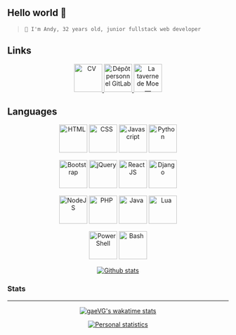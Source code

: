 ## Hello world 👋

> `🧑 I'm Andy, 32 years old, junior fullstack web developer`
## Links
<p align="center">
    <a href="https://cenne.xyz">
        <img
            src="https://stephentaes.net/img/developpeur-web-full-stack.png"
            width="64" height="64"
        alt="CV"
        />
    </a>
    <a href="https://cenne.xyz/7cdc78dc26/gaev">
        <img
            src="https://gitlab.com/uploads/-/system/project/avatar/23203100/icon-gitlab.png"
            width="64" height="64"
            alt="Dépôt personnel GitLab"
        />
    </a>
    <a href="https://discord.gg/VJryasnKke">
        <img
            src="https://upload.wikimedia.org/wikipedia/fr/8/80/Logo_Discord_2015.png"
            width="64" height="64"
            alt="La taverne de Moe — Discord d'entre-aide développement"
        />
    </a>
</p>

## Languages

<p align="center">
    <img
        src="https://upload.wikimedia.org/wikipedia/commons/thumb/6/61/HTML5_logo_and_wordmark.svg/1200px-HTML5_logo_and_wordmark.svg.png"
        width="64" height="64"
        alt="HTML"
    />
    <img
        src="https://cdn.iconscout.com/icon/free/png-256/css3-8-1175200.png"
        width="64" height="64"
        alt="CSS"
    />
    <img
        src="https://cdn.iconscout.com/icon/free/png-256/javascript-2038874-1720087.png"
        width="64" height="64"
        alt="Javascript"
    />
    <img
        src="https://onlyweb-formation.com/uploads/mod_logo/programmation_python1.png"
        width="64" height="64"
        alt="Python"
    />
</p>

<p align="center">
    <img    
        src="https://cdn.iconscout.com/icon/free/png-256/bootstrap-7-1175254.png"
        width="64" height="64"
        alt="Bootstrap"
    />
    <img
        src="https://cdn.iconscout.com/icon/free/png-256/jquery-7-1175152.png"
        width="64" height="64"
        alt="jQuery"
    />
    <img
        src="https://files.readme.io/320345b-React_Logo_256x256.png"
        width="64" height="64"
        alt="React JS"
    />
    <img
        src="https://codeahoy.com/assets/images/compare/python-frameworks/django-logo.png"
        width="64" height="64"
        alt="Django"
    />
</p>

<p align="center">
    <img    
        src="https://infoplus.consulting/wp-content/uploads/2018/11/nodejs-300.png"
        width="64" height="64"
        alt="NodeJS"
    />
    <img
        src="https://www.grafics.fr/wp-content/uploads/2015/01/php-copyright-avec-les-annees-01.png"
        width="64" height="64"
        alt="PHP"
    />
    <img    
        src="https://winxptalk.com/wp-content/uploads/2020/10/PROBLEME-AVEC-JAVA-SUR-WINDOWS-10.png"
        width="64" height="64"
        alt="Java"
    />
    <img
        src="https://upload.wikimedia.org/wikipedia/commons/thumb/c/cf/Lua-Logo.svg/1200px-Lua-Logo.svg.png"
        width="64" height="64"
        alt="Lua"
    />
</p>

<p align="center">
    <img
        src="https://devblogs.microsoft.com/powershell/wp-content/uploads/sites/30/2018/09/Powershell_256.png"
        width="64" height="64"
        alt="PowerShell"
    />
    <img
        src="https://repository-images.githubusercontent.com/188429514/9ceb8680-7fb5-11e9-812c-234b6d38879b"
        width="64" height="64"
        alt="Bash"
    />
</p>

<p align="center">
    <a target="_blank" rel="noopener noreferrer" href="https://camo.githubusercontent.com/c1fc43466567c01b73bc5132af38e55d7e7b8b23ae720806048f45e609e66add/68747470733a2f2f6769746875622d726561646d652d73746174732e76657263656c2e6170702f6170692f746f702d6c616e67732f3f757365726e616d653d6761655647267468656d653d7265616374">
        <img src="https://camo.githubusercontent.com/c1fc43466567c01b73bc5132af38e55d7e7b8b23ae720806048f45e609e66add/68747470733a2f2f6769746875622d726561646d652d73746174732e76657263656c2e6170702f6170692f746f702d6c616e67732f3f757365726e616d653d6761655647267468656d653d7265616374" alt="Github stats" data-canonical-src="https://github-readme-stats.vercel.app/api/top-langs/?username=gaeVG&amp;theme=react" style="max-width: 100%;">
    </a>
</p>

### Stats
---
<p align="center">
    <a target="_blank" rel="noopener noreferrer" href="https://camo.githubusercontent.com/fa76474faf7dc4a8ddde64a9076d66ada700dae55f7cb4ef45650fc98b0bea42/68747470733a2f2f6769746875622d726561646d652d73746174732e76657263656c2e6170702f6170692f77616b6174696d653f757365726e616d653d6761657667267468656d653d7265616374">
        <img src="https://camo.githubusercontent.com/fa76474faf7dc4a8ddde64a9076d66ada700dae55f7cb4ef45650fc98b0bea42/68747470733a2f2f6769746875622d726561646d652d73746174732e76657263656c2e6170702f6170692f77616b6174696d653f757365726e616d653d6761657667267468656d653d7265616374" alt="gaeVG's wakatime stats" data-canonical-src="https://github-readme-stats.vercel.app/api/wakatime?username=gaevg&amp;theme=react" style="max-width: 100%;">
    </a>
</p>
<p align="center">
    <a href="https://github.com/anuraghazra/github-readme-stats"><img src="https://camo.githubusercontent.com/84fbb2705b75da36923184a0b89f4fb3c3706793033e1a27cae2a6832d4683d4/68747470733a2f2f6769746875622d726561646d652d73746174732e76657263656c2e6170702f6170693f757365726e616d653d676165564726636f756e745f707269766174653d747275652673686f775f69636f6e733d74727565267468656d653d7265616374" alt="Personal statistics" data-canonical-src="https://github-readme-stats.vercel.app/api?username=gaeVG&amp;count_private=true&amp;show_icons=true&amp;theme=react" style="max-width: 100%;"></a>
</p>
